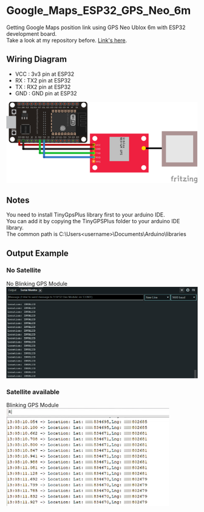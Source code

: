 # Google_Maps_ESP32_GPS_Neo_6m
Getting Google Maps position link using GPS Neo Ublox 6m with ESP32 development board. <br/>
Take a look at my repository before. [Link's here](https://github.com/samueljovial21/ESP32_GPS_Neo_6m.git).

## Wiring Diagram
* VCC : 3v3 pin at ESP32 <br/>
* RX  : TX2 pin at ESP32 <br/>
* TX  : RX2 pin at ESP32 <br/>
* GND : GND pin at ESP32 <br/>
<img src="./ESP32_GPS_Neo_6m_Wiring.png">

## Notes
You need to install TinyGpsPlus library first to your arduino IDE. <br/>
You can add it by copying the TinyGPSPlus folder to your arduino IDE library. <br/>
The common path is C:\Users\<username>\Documents\Arduino\libraries

## Output Example
### No Satellite
No Blinking GPS Module <br/>
<img src="./No_Satellite.PNG">

### Satellite available
Blinking GPS Module <br/>
<img src="./Available_Location.PNG">
